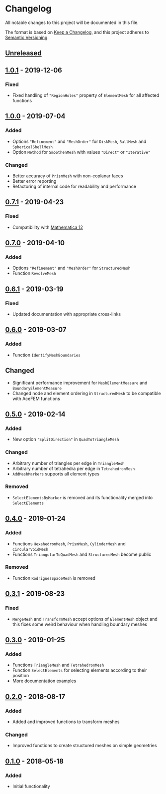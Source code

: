# Changelog

All notable changes to this project will be documented in this file.

The format is based on [Keep a Changelog](https://keepachangelog.com/en/1.0.0/),
and this project adheres to [Semantic Versioning](https://semver.org/spec/v2.0.0.html).

## [Unreleased]

## [1.0.1] - 2019-12-06

### Fixed

- Fixed handling of `"RegionHoles"` property of `ElementMesh` for all affected functions

## [1.0.0] - 2019-07-04

### Added

- Options `"Refinement"` and `"MeshOrder"` for `DiskMesh`, `BallMesh` and `SphericalShellMesh`
- Option `Method` for `SmoothenMesh` with values `"Direct"` or `"Iterative"`

### Changed

- Better accuracy of `PrismMesh` with non-coplanar faces
- Better error reporting
- Refactoring of internal code for readability and performance

## [0.7.1] - 2019-04-23

### Fixed

- Compatibility with [Mathematica 12](https://www.wolfram.com/language/new-in-12/)

## [0.7.0] - 2019-04-10

### Added

- Options `"Refinement"` and `"MeshOrder"` for `StructuredMesh`
- Function `RevolveMesh`

## [0.6.1] - 2019-03-19

### Fixed

- Updated documentation with appropriate cross-links

## [0.6.0] - 2019-03-07

### Added

- Function `IdentifyMeshBoundaries`

## Changed

- Significant performance improvement for `MeshElementMeasure` and `BoundaryElementMeasure`
- Changed node and element ordering in `StructuredMesh` to be compatible with AceFEM functions

## [0.5.0] - 2019-02-14

### Added

- New option `"SplitDirection"` in `QuadToTriangleMesh`

### Changed

- Arbitrary number of triangles per edge in `TriangleMesh`
- Arbitrary number of tetrahedra per edge in `TetrahedronMesh`
- `AddMeshMarkers` supports all element types

### Removed

- `SelectElementsByMarker` is removed and its functionality merged into `SelectElements`

## [0.4.0] - 2019-01-24

### Added

- Functions `HexahedronMesh`, `PrismMesh`, `CylinderMesh` and `CircularVoidMesh`
- Functions `TriangularToQuadMesh` and `StructuredMesh` become public

### Removed

- Function `RodriguesSpaceMesh` is removed
  
## [0.3.1] - 2019-08-23

### Fixed

- `MergeMesh` and `TransformMesh` accept options of `ElementMesh` object 
and this fixes some weird behaviour when handling boundary meshes

## [0.3.0] - 2019-01-25

### Added

- Functions `TriangleMesh` and `TetrahedronMesh`
- Function `SelectElements` for selecting elements according to their position
- More documentation examples

## [0.2.0] - 2018-08-17

### Added

- Added and improved functions to transform meshes

### Changed

- Improved functions to create structured meshes on simple geometries

## [0.1.0] - 2018-05-18

### Added

- Initial functionality

[Unreleased]: https://github.com/c3m-labs/MeshTools/compare/v1.0.1...HEAD
[1.0.1]: https://github.com/c3m-labs/MeshTools/compare/v1.0.0...v1.0.1
[1.0.0]: https://github.com/c3m-labs/MeshTools/compare/v0.7.1...v1.0.0
[0.7.1]: https://github.com/c3m-labs/MeshTools/compare/v0.7.0...v0.7.1
[0.7.0]: https://github.com/c3m-labs/MeshTools/compare/v0.6.1...v0.7.0
[0.6.1]: https://github.com/c3m-labs/MeshTools/compare/v0.6.0...v0.6.1
[0.6.0]: https://github.com/c3m-labs/MeshTools/compare/v0.5.0...v0.6.0
[0.5.0]: https://github.com/c3m-labs/MeshTools/compare/v0.4.0...v0.5.0
[0.4.0]: https://github.com/c3m-labs/MeshTools/compare/v0.3.1...v0.4.0
[0.3.1]: https://github.com/c3m-labs/MeshTools/compare/v0.3.0...v0.3.1
[0.3.0]: https://github.com/c3m-labs/MeshTools/compare/v0.2.0...v0.3.0
[0.2.0]: https://github.com/c3m-labs/MeshTools/compare/v0.1.0...v0.2.0
[0.1.0]: https://github.com/c3m-labs/MeshTools/releases/tag/v0.1.0
